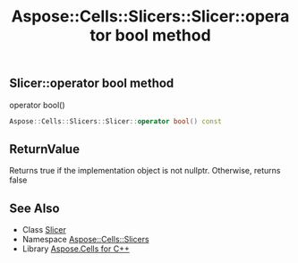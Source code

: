 ﻿---
title: Aspose::Cells::Slicers::Slicer::operator bool method
linktitle: operator bool
second_title: Aspose.Cells for C++ API Reference
description: 'Aspose::Cells::Slicers::Slicer::operator bool method. operator bool() in C++.'
type: docs
weight: 400
url: /cpp/aspose.cells.slicers/slicer/operator_bool/
---
## Slicer::operator bool method


operator bool()

```cpp
Aspose::Cells::Slicers::Slicer::operator bool() const
```


## ReturnValue

Returns true if the implementation object is not nullptr. Otherwise, returns false

## See Also

* Class [Slicer](../)
* Namespace [Aspose::Cells::Slicers](../../)
* Library [Aspose.Cells for C++](../../../)
